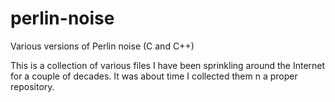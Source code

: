 # perlin-noise
Various versions of Perlin noise (C and C++)

This is a collection of various files I have been sprinkling around
the Internet for a couple of decades. It was about time I collected
them n a proper repository.
